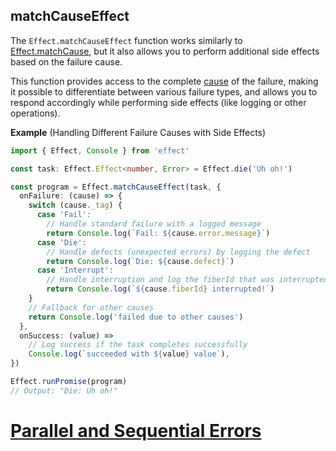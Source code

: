 ## matchCauseEffect

The `Effect.matchCauseEffect` function works similarly to [Effect.matchCause](#matchcause),
but it also allows you to perform additional side effects based on the
failure cause.

This function provides access to the complete [cause](/docs/data-types/cause/) of the
failure, making it possible to differentiate between various failure types,
and allows you to respond accordingly while performing side effects (like
logging or other operations).

**Example** (Handling Different Failure Causes with Side Effects)

```ts twoslash
import { Effect, Console } from 'effect'

const task: Effect.Effect<number, Error> = Effect.die('Uh oh!')

const program = Effect.matchCauseEffect(task, {
  onFailure: (cause) => {
    switch (cause._tag) {
      case 'Fail':
        // Handle standard failure with a logged message
        return Console.log(`Fail: ${cause.error.message}`)
      case 'Die':
        // Handle defects (unexpected errors) by logging the defect
        return Console.log(`Die: ${cause.defect}`)
      case 'Interrupt':
        // Handle interruption and log the fiberId that was interrupted
        return Console.log(`${cause.fiberId} interrupted!`)
    }
    // Fallback for other causes
    return Console.log('failed due to other causes')
  },
  onSuccess: (value) =>
    // Log success if the task completes successfully
    Console.log(`succeeded with ${value} value`),
})

Effect.runPromise(program)
// Output: "Die: Uh oh!"
```

# [Parallel and Sequential Errors](https://effect.website/docs/error-management/parallel-and-sequential-errors/)
